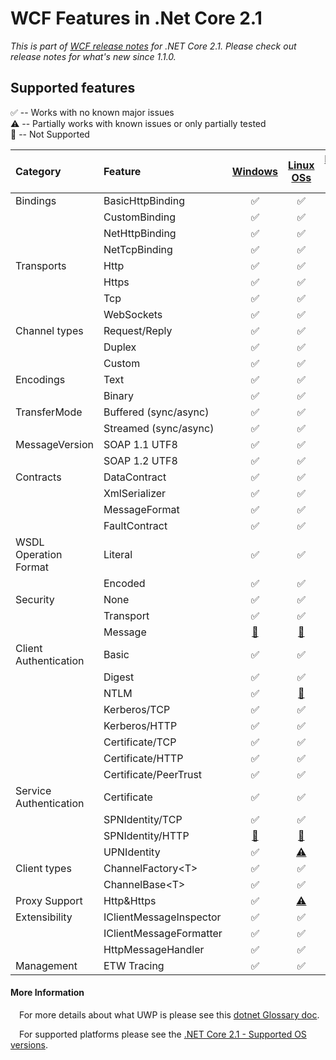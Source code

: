 WCF Features in .Net Core 2.1
======================================================
*This is part of [WCF release notes](https://github.com/dotnet/wcf/releases/tag/v2.1.0) for .NET Core 2.1. Please check out release notes for what's new since 1.1.0.*

Supported features
------------
:white_check_mark: -- Works with no known major issues  
:warning: --  Partially works with known issues or only partially tested  
:no_entry_sign: -- Not Supported  

| Category     |  Feature              |  [Windows](#platforms)       |   [Linux OSs](#platforms)        |   [Mac OS X](#platforms)  |
| :-------     | :--------             | :-------:                          |  :------:                                  |   :-----:                           |
|Bindings      |BasicHttpBinding       |:white_check_mark:                  |:white_check_mark:                          | :white_check_mark:                  |
|              |CustomBinding          |:white_check_mark:                  |:white_check_mark:                          | :white_check_mark:                  |
|              |NetHttpBinding         |:white_check_mark:                  |:white_check_mark:                          | :white_check_mark:                  |
|              |NetTcpBinding          |:white_check_mark:                  |:white_check_mark:                          | :white_check_mark:    |
|Transports    |Http                   |:white_check_mark:                  |:white_check_mark:                         | :white_check_mark:                  |
|              |Https                  |:white_check_mark:                  |:white_check_mark:                         | :white_check_mark:           |
|              |Tcp                    |:white_check_mark:                  |:white_check_mark:                         | :white_check_mark:          |
|              |WebSockets             |:white_check_mark:                  |:white_check_mark:           | :white_check_mark:    |
|Channel types |Request/Reply          |:white_check_mark:                  |:white_check_mark:                         | :white_check_mark:                  |
|              |Duplex                 |:white_check_mark:                  |:white_check_mark:                         | :white_check_mark:                  |
|              |Custom                 |:white_check_mark:                  |:white_check_mark:                         | :white_check_mark:                  |
|Encodings     |Text                   |:white_check_mark:                  |:white_check_mark:                         | :white_check_mark:                  |
|              |Binary                 |:white_check_mark:                  |:white_check_mark:                         | :white_check_mark:                  |
|TransferMode  |Buffered (sync/async)  |:white_check_mark:                  |:white_check_mark:                         | :white_check_mark:                  |
|              |Streamed (sync/async)  |:white_check_mark:                  |:white_check_mark:                         | :white_check_mark:           |
|MessageVersion|SOAP 1.1 UTF8          |:white_check_mark:                  |:white_check_mark:                         | :white_check_mark:                  |
|              |SOAP 1.2 UTF8          |:white_check_mark:                  |:white_check_mark:                         | :white_check_mark:                  |
|Contracts     |DataContract           |:white_check_mark:                  |:white_check_mark:                         | :white_check_mark:                  |
|              |XmlSerializer          |:white_check_mark:                  |:white_check_mark:                         | :white_check_mark:                  |
|              |MessageFormat          |:white_check_mark:                  |:white_check_mark:                         | :white_check_mark:                  |
|              |FaultContract          |:white_check_mark:                  |:white_check_mark:                         | :white_check_mark:                  |
|WSDL Operation Format     |Literal           |:white_check_mark:                  |:white_check_mark:                         | :white_check_mark:                  |
|              |Encoded          |:white_check_mark:                  |:white_check_mark:                         | :white_check_mark:                  |
|Security      |None                   |:white_check_mark:                  |:white_check_mark:                         | :white_check_mark:                  |
|              |Transport              |:white_check_mark:                  |:white_check_mark:                         | :white_check_mark:                  |
|              |Message                |[:no_entry_sign:](https://github.com/dotnet/wcf/releases/tag/v2.0.0)    |[:no_entry_sign:](https://github.com/dotnet/wcf/releases/tag/v2.0.0)           | [:no_entry_sign:](https://github.com/dotnet/wcf/releases/tag/v2.0.0)    |
|Client Authentication|Basic           |:white_check_mark:                  |:white_check_mark:                         | :white_check_mark:                  |
|              |Digest                 |:white_check_mark:                  |:white_check_mark:                         | :white_check_mark:|
|              |NTLM                   |:white_check_mark:                  |[:no_entry_sign:](https://github.com/dotnet/wcf/releases/tag/v2.0.0)           | [:no_entry_sign:](https://github.com/dotnet/wcf/releases/tag/v2.0.0)    |
|              |Kerberos/TCP           |:white_check_mark:                  |:white_check_mark:                         | :white_check_mark:                  |
|              |Kerberos/HTTP          |:white_check_mark:                  |:white_check_mark:           | :white_check_mark:    |
|              |Certificate/TCP       |:white_check_mark:                  |:white_check_mark:                         | :white_check_mark:                  |
|              |Certificate/HTTP      |:white_check_mark:                  |:white_check_mark:                         | :white_check_mark:                      |:white_check_mark: 
|              |Certificate/PeerTrust      |:white_check_mark:                  |:white_check_mark:                         | [:no_entry_sign:](https://github.com/dotnet/wcf/releases/tag/v2.0.0)                     |
|Service Authentication|Certificate    |:white_check_mark:                  |:white_check_mark:                         | :white_check_mark:                  |
|              |SPNIdentity/TCP    |:white_check_mark:          |:white_check_mark:                  | :white_check_mark:          |
|              |SPNIdentity/HTTP    |[:no_entry_sign:](https://github.com/dotnet/wcf/releases/tag/v2.0.0)          |[:no_entry_sign:](https://github.com/dotnet/wcf/releases/tag/v2.0.0)                  | [:no_entry_sign:](https://github.com/dotnet/wcf/releases/tag/v2.0.0)          |
|              |UPNIdentity    |:white_check_mark:          |[:warning:](https://github.com/dotnet/wcf/releases/tag/v2.0.0)                   | [:warning:](https://github.com/dotnet/wcf/releases/tag/v2.0.0)          |
|Client types  |ChannelFactory\<T\>    |:white_check_mark:                  |:white_check_mark:                         | :white_check_mark:                  |
|              |ChannelBase\<T\>       |:white_check_mark:                  |:white_check_mark:                         | :white_check_mark:                  |
|Proxy Support  |Http&Https    |:white_check_mark:                  |[:warning:](https://github.com/dotnet/wcf/releases/tag/v2.1.0)                   | [:warning:](https://github.com/dotnet/wcf/releases/tag/v2.1.0)          |                  |
|Extensibility |IClientMessageInspector|:white_check_mark:                  |:white_check_mark:                         | :white_check_mark:                  |
|              |IClientMessageFormatter|:white_check_mark:                  |:white_check_mark:                         | :white_check_mark:                  |
|              |HttpMessageHandler     |:white_check_mark:                  |:white_check_mark:                         | :white_check_mark:                  |
|Management    |ETW Tracing            |:white_check_mark:                  |:white_check_mark:          |:white_check_mark:     |          


#### More Information
&ensp;&ensp;For more details about what UWP is please see this [dotnet Glossary doc](https://github.com/dotnet/corefx/blob/master/Documentation/project-docs/glossary.md).

&ensp;&ensp;For supported platforms please see the [.NET Core 2.1 - Supported OS versions](https://github.com/dotnet/core/blob/master/release-notes/2.1/2.1-supported-os.md).
